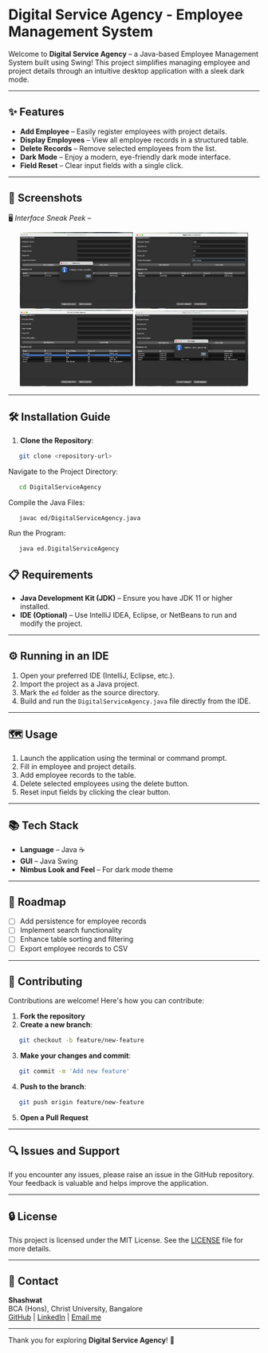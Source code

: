 # Digital Service Agency - Employee Management System

Welcome to **Digital Service Agency** – a Java-based Employee Management System built using Swing! This project simplifies managing employee and project details through an intuitive desktop application with a sleek dark mode.

---

## ✨ Features

- **Add Employee** – Easily register employees with project details.
- **Display Employees** – View all employee records in a structured table.
- **Delete Records** – Remove selected employees from the list.
- **Dark Mode** – Enjoy a modern, eye-friendly dark mode interface.
- **Field Reset** – Clear input fields with a single click.

---

## 📸 Screenshots

🖥️ *Interface Sneak Peek* – 

<p align="center">
  <img src="https://github.com/Shashwat-19/Digital-Service-Agency/raw/main/Adding.png" width="45%"/>
  <img src="https://github.com/Shashwat-19/Digital-Service-Agency/raw/main/Adding-2.png" width="45%"/>
  <img src="https://github.com/Shashwat-19/Digital-Service-Agency/raw/main/Selecting.png" width="45%"/>
  <img src="https://github.com/Shashwat-19/Digital-Service-Agency/raw/main/Deleting.png" width="45%"/>
</p>

---

## 🛠️ Installation Guide

1. **Clone the Repository**:
```bash
   git clone <repository-url>
```
Navigate to the Project Directory:
```bash
   cd DigitalServiceAgency
```
Compile the Java Files:
```bash
   javac ed/DigitalServiceAgency.java
```
Run the Program:
```bash
   java ed.DigitalServiceAgency
```   

## 📋 Requirements
- **Java Development Kit (JDK)** – Ensure you have JDK 11 or higher installed.
- **IDE (Optional)** – Use IntelliJ IDEA, Eclipse, or NetBeans to run and modify the project.

---

## ⚙️ Running in an IDE 

1. Open your preferred IDE (IntelliJ, Eclipse, etc.).
2. Import the project as a Java project.
3. Mark the `ed` folder as the source directory.
4. Build and run the `DigitalServiceAgency.java` file directly from the IDE.

---

## 🗺️ Usage

1. Launch the application using the terminal or command prompt.
2. Fill in employee and project details.
3. Add employee records to the table.
4. Delete selected employees using the delete button.
5. Reset input fields by clicking the clear button.

---

## 📚 Tech Stack

- **Language** – Java ☕
- **GUI** – Java Swing
- **Nimbus Look and Feel** – For dark mode theme

---

## 🚀 Roadmap

- [ ] Add persistence for employee records
- [ ] Implement search functionality
- [ ] Enhance table sorting and filtering
- [ ] Export employee records to CSV

---

## 🤝 Contributing

Contributions are welcome! Here's how you can contribute:

1. **Fork the repository**
2. **Create a new branch**:
```bash
   git checkout -b feature/new-feature
```
3. **Make your changes and commit**:
```bash
   git commit -m 'Add new feature'
```
4. **Push to the branch**:
```bash
   git push origin feature/new-feature
```
5. **Open a Pull Request**

---

## 🔍 Issues and Support

If you encounter any issues, please raise an issue in the GitHub repository. Your feedback is valuable and helps improve the application.

---

## 🔒 License

This project is licensed under the MIT License. See the [LICENSE](LICENSE) file for more details.

---

## 📩 Contact

**Shashwat**  
BCA (Hons), Christ University, Bangalore  
[GitHub](https://github.com/Shashwat-19) | [LinkedIn](https://www.linkedin.com/in/shashwatk1956/) | [Email me](shashwat1956@gmail.com)  

---

Thank you for exploring **Digital Service Agency**! 💼

